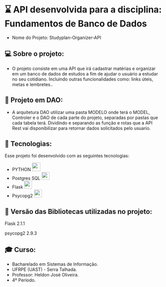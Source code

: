 # ⌛ API desenvolvida para a disciplina: Fundamentos de Banco de Dados

- Nome do Projeto: Studyplan-Organizer-API

## 💻 Sobre o projeto:
- O projeto consiste em uma API que irá cadastrar matérias e organizar em um banco de dados de estudos a fim de ajudar o usuário a estudar no seu cotidiano. Incluindo outras funcionalidades como: links úteis, metas e lembretes..

## 💭 Projeto em DAO:
 - A arquitetura DAO utilizar uma pasta MODELO onde terá o MODEL, Controler e o DAO de cada parte do projeto, separadas por pastas que cada tabela terá.
 Dividindo e separando as função e rotas que a API Rest vai disponibilizar para retornar dados solicitados pelo usuario.

## 🚀 Tecnologias:
Esse projeto foi desenvolvido com as seguintes tecnologias:
 - PYTHON <img src="https://user-images.githubusercontent.com/55465916/166395642-0444a019-c2cd-4a76-b7d6-0cbb941bad85.png" width="27px">
 - Postgres SQL <img src="https://img.icons8.com/color/344/postgreesql.png" width="25px">
 - Flask <img src="https://img.icons8.com/ios-filled/344/flask.png" width="25px">
 - Psycopg2 <img src="https://img.icons8.com/color-glass/344/stackoverflow.png" width="25px">

## 🎯 Versão das Bibliotecas utilizadas no projeto:
<p>Flask 2.1.1</p>
 <p>psycopg2 2.9.3</p>

## 🎓 Curso:
 - Bacharelado em Sistemas de Informação.
 - UFRPE (UAST) - Serra Talhada.
 - Professor: Heldon José Oliveira.
 - 4º Período.
